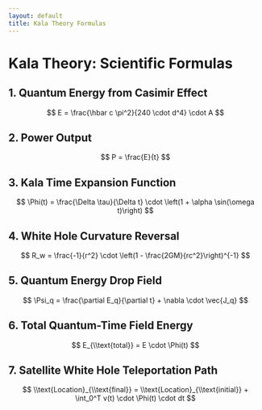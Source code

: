 ```yaml
---
layout: default
title: Kala Theory Formulas
---
```


<script type="text/javascript" async
  src="https://cdn.jsdelivr.net/npm/mathjax@3/es5/tex-mml-chtml.js">
</script>


# Kala Theory: Scientific Formulas

## 1. Quantum Energy from Casimir Effect

$$
E = \frac{\hbar c \pi^2}{240 \cdot d^4} \cdot A
$$

## 2. Power Output

$$
P = \frac{E}{t}
$$

## 3. Kala Time Expansion Function

$$
\Phi(t) = \frac{\Delta \tau}{\Delta t} \cdot \left(1 + \alpha \sin(\omega t)\right)
$$

## 4. White Hole Curvature Reversal

$$
R_w = \frac{-1}{r^2} \cdot \left(1 - \frac{2GM}{rc^2}\right)^{-1}
$$

## 5. Quantum Energy Drop Field

$$
\Psi_q = \frac{\partial E_q}{\partial t} + \nabla \cdot \vec{J_q}
$$

## 6. Total Quantum-Time Field Energy

$$
E_{\\text{total}} = E \cdot \Phi(t)
$$

## 7. Satellite White Hole Teleportation Path

$$
\\text{Location}_{\\text{final}} = \\text{Location}_{\\text{initial}} + \int_0^T v(t) \cdot \Phi(t) \cdot dt
$$
